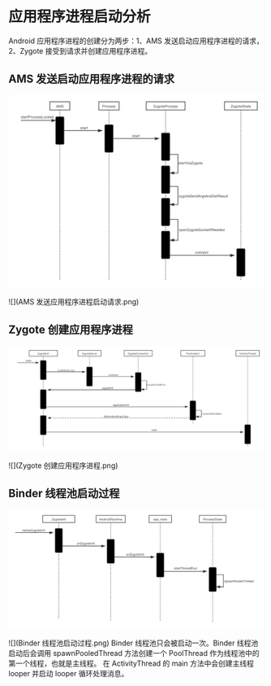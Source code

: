 # **应用程序进程启动分析**
Android 应用程序进程的创建分为两步：1、AMS 发送启动应用程序进程的请求，2、Zygote 接受到请求并创建应用程序进程。
## AMS 发送启动应用程序进程的请求

![](https://github.com/FangQi-Jack/Android-/blob/main/Android%20%E7%B3%BB%E7%BB%9F%E6%BA%90%E7%A0%81%E5%88%86%E6%9E%90/%E5%BA%94%E7%94%A8%E7%A8%8B%E5%BA%8F%E5%90%AF%E5%8A%A8/AMS%20%E5%8F%91%E9%80%81%E5%BA%94%E7%94%A8%E7%A8%8B%E5%BA%8F%E8%BF%9B%E7%A8%8B%E5%90%AF%E5%8A%A8%E8%AF%B7%E6%B1%82.png)

![](AMS 发送应用程序进程启动请求.png)

## Zygote 创建应用程序进程

![](https://github.com/FangQi-Jack/Android-/blob/main/Android%20%E7%B3%BB%E7%BB%9F%E6%BA%90%E7%A0%81%E5%88%86%E6%9E%90/%E5%BA%94%E7%94%A8%E7%A8%8B%E5%BA%8F%E5%90%AF%E5%8A%A8/Zygote%20%E5%88%9B%E5%BB%BA%E5%BA%94%E7%94%A8%E7%A8%8B%E5%BA%8F%E8%BF%9B%E7%A8%8B.png)

![](Zygote 创建应用程序进程.png)

## Binder 线程池启动过程

![](https://github.com/FangQi-Jack/Android-/blob/main/Android%20%E7%B3%BB%E7%BB%9F%E6%BA%90%E7%A0%81%E5%88%86%E6%9E%90/%E5%BA%94%E7%94%A8%E7%A8%8B%E5%BA%8F%E5%90%AF%E5%8A%A8/Binder%20%E7%BA%BF%E7%A8%8B%E6%B1%A0%E5%90%AF%E5%8A%A8%E8%BF%87%E7%A8%8B.png)

![](Binder 线程池启动过程.png)
Binder 线程池只会被启动一次。Binder 线程池启动后会调用 spawnPooledThread 方法创建一个 PoolThread 作为线程池中的第一个线程，也就是主线程。
在 ActivityThread 的 main 方法中会创建主线程 looper 并启动 looper 循环处理消息。